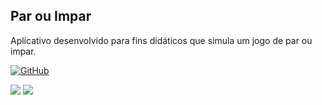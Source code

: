 <h2>Par ou Impar</h2>
<p>Aplicativo desenvolvido para fins didáticos que simula um jogo de par ou impar.</p>


[![GitHub](https://img.shields.io/github/license/mashape/apistatus.svg)](https://github.com/marcoscuomo/ParouImpar/blob/master/LICENSE)

<img src="http://www.mojumob.com.br/git/parouimpar/parouimpar1.png"/> <img src="http://www.mojumob.com.br/git/parouimpar/parouimpar2.png"/> 



